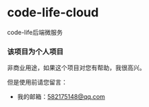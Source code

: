 # code-life-cloud
code-life后端微服务

### 该项目为个人项目
非商业用途，如果这个项目对您有帮助，我很高兴。

但是使用前请您留言：

- 我的邮箱：582175148@qq.com